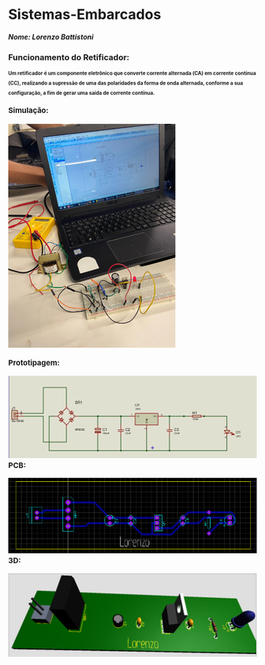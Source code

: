 # Sistemas-Embarcados

<h5> Nome: Lorenzo Battistoni
<h3> <a> Funcionamento do Retificador: </a>
 <span style="font-size: 10px;"> </p> Um retificador é um componente eletrônico que converte corrente alternada (CA) em corrente contínua (CC), realizando a supressão de uma das polaridades da forma de onda alternada, conforme a sua configuração, a fim de gerar uma saída de corrente contínua.</p></span>

<span style="font-size: 15px;"> <a> Simulação: </a><span>

![alt text](simulacao.png)

<span style="font-size: 15px;"> <a> Prototipagem: </a><span>

![alt text](prototipagem.png)
<span style="font-size: 15px;"> <a> PCB: </a><span>

![alt text](pcb_layout.png)
<span style="font-size: 15px;"> <a> 3D: </a><span>

![alt text](placa_lorenzo.png)
